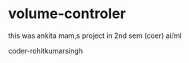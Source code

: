 # volume-controler
this was ankita mam,s  project in 2nd sem (coer) ai/ml <br>

coder-rohitkumarsingh

